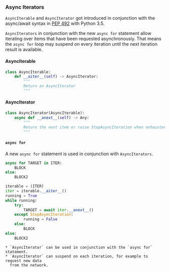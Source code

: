 ### Async Iterators

`AsyncIterable` and `AsyncIterator` got introduced in conjunction with the
async/await syntax in [PEP 492](https://peps.python.org/pep-0492/) with Python
3.5.

`AsyncIterators` in conjunction with the new `async for` statement allow
iterating over items that have been requested asynchronously. That means the
`async for` loop may suspend on every iteration until the next iteration result
is available.

#### AsyncIterable

```python
class AsyncIterable:
    def __aiter__(self) -> AsyncIterator:
        """
        Return an AsyncIterator
        """
```

#### AsyncIterator

```python
class AsyncIterator(AsyncIterable):
    async def __anext__(self) -> Any:
        """
        Return the next item or raise StopAsyncIteration when exhausted.
        """
```

#### `async for`

A new `async for` statement is used in conjunction with `AsyncIterators`.

```python
async for TARGET in ITER:
    BLOCK
else:
    BLOCK2
```

```python
iterable = (ITER)
iter = iterable.__aiter__()
running = True
while running:
    try:
        TARGET = await iter.__anext__()
    except StopAsyncIteration:
        running = False
    else:
        BLOCK
else:
    BLOCK2
```

```{admonition} Summary
* `AsyncIterator` can be used in conjunction with the `async for` statement.
* `AsyncIterator` can suspend on each iteration, for example to request new data
  from the network.
```
